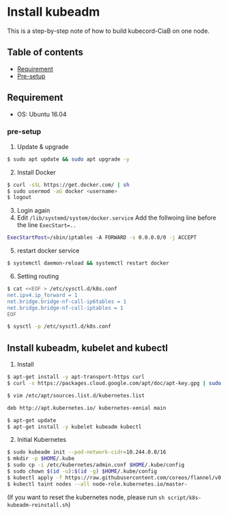 # Install kubeadm
This is a step-by-step note of how to build kubecord-CiaB on one node.   

## Table of contents
- [Requirement](#requirement)
- [Pre-setup](#pre-setup)

## Requirement
- OS: Ubuntu 16.04

### pre-setup
1. Update & upgrade
```sh
$ sudo apt update && sudo apt upgrade -y
```
2. Install Docker
```sh
$ curl -sSL https://get.docker.com/ | sh
$ sudo usermod -aG docker <username>
$ logout
```
3. Login again
4. Edit `/lib/systemd/system/docker.service`
Add the follwoing line before the line `ExecStart=..`
```sh
ExecStartPost=/sbin/iptables -A FORWARD -s 0.0.0.0/0 -j ACCEPT
```
5. restart docker service
```sh
$ systemctl daemon-reload && systemctl restart docker
```
6. Setting routing
```sh
$ cat <<EOF > /etc/sysctl.d/k8s.conf
net.ipv4.ip_forward = 1
net.bridge.bridge-nf-call-ip6tables = 1
net.bridge.bridge-nf-call-iptables = 1
EOF

$ sysctl -p /etc/sysctl.d/k8s.conf
```
## Install kubeadm, kubelet and kubectl
1. Install
```sh
$ apt-get install -y apt-transport-https curl
$ curl -s https://packages.cloud.google.com/apt/doc/apt-key.gpg | sudo apt-key add -
```
```sh
$ vim /etc/apt/sources.list.d/kubernetes.list
```
```sh
deb http://apt.kubernetes.io/ kubernetes-xenial main
```
```sh
$ apt-get update
$ apt-get install -y kubelet kubeadm kubectl
```
2. Initial Kubernetes
```sh
$ sudo kubeadm init --pod-network-cidr=10.244.0.0/16
$ mkdir -p $HOME/.kube
$ sudo cp -i /etc/kubernetes/admin.conf $HOME/.kube/config
$ sudo chown $(id -u):$(id -g) $HOME/.kube/config
$ kubectl apply -f https://raw.githubusercontent.com/coreos/flannel/v0.9.1/Documentation/kube-flannel.yml
$ kubectl taint nodes --all node-role.kubernetes.io/master-
```
(If you want to reset the kubernetes node, please run `sh script/k8s-kubeadm-reinstall.sh`)  
